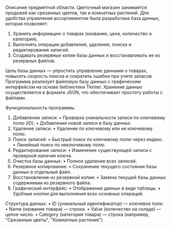 Описание предметной области.
Цветочный магазин занимается продажей как срезанных цветов, так и комнатных растений. Для удобства управления ассортиментом была разработана база данных, которая позволяет:
1. Хранить информацию о товарах (название, цена, количество и категория).
2. Выполнять операции добавления, удаления, поиска и редактирования записей.
3. Создавать резервные копии базы данных и восстанавливать ее из резервных файлов.
   
Цель базы данных — упростить управление данными о товарах, повысить скорость поиска и сократить ошибки при учете запасов.
Программа реализует файловую базу данных с графическим интерфейсом на основе библиотеки Tkinter. Хранение данных осуществляется в формате JSON, что обеспечивает простоту работы с файлами.

Функциональность программы.
1. Добавление записи:
• Проверка уникальности записи по ключевому полю (ID).
• Добавление новой записи в базу данных.
2. Удаление записи:
• Удаление по ключевому или не ключевому полю.
3. Поиск записей:
• Быстрый поиск по ключевому полю через индекс.
• Линейный поиск по неключевому полю.
4. Редактирование записи:
• Изменение существующей записи с проверкой наличия ключа.
5. Очистка базы данных:
• Полное удаление всех записей.
6. Резервное копирование:
• Сохранение текущего состояния базы данных в отдельный файл.
7. Восстановление из резервной копии:
• Замена текущей базы данных содержимым из резервного файла.
9. Графический интерфейс:
• Отображение данных в виде таблицы.
• Удобные кнопки для выполнения всех основных операций.

Структура данных.
• ID (уникальный идентификатор) — ключевое поле.
• Name (название товара) — строка.
• Value (количество на складе) — целое число.
• Category (категория товара) — строка (например, "Срезанные цветы", "Комнатные растения")
